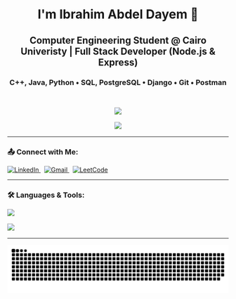 <h1 align="center">I'm Ibrahim Abdel Dayem 👋</h1>

<h2 align="center">Computer Engineering Student @ Cairo Univeristy | Full Stack Developer (Node.js & Express)</h2>
<h3 align="center">C++, Java, Python • SQL, PostgreSQL • Django • Git • Postman</h3>

<br>

<p align="center">
  <a href="https://www.linkedin.com/in/ibrahim-hesham-abdel-dayem-b00a9832a">
    <img src="https://readme-typing-svg.herokuapp.com/?lines=Visit%20my%20LinkedIn%20Profile!;View%20my%20GitHub%20Projects;Always%20Learning%20and%20Building;Let's%20Connect%20and%20Create%20Together&font=Bold%20Code&center=true&color=30D050&pause=2000">
  </a>
</p>

<p align="center">
  <img src="https://komarev.com/ghpvc/?username=ibrahimhesham&style=flat&color=4010B0" height="25"/>
</p>

---

<h3 align="left">📤 Connect with Me:</h3>
<p align="left">
  <a href="https://www.linkedin.com/in/ibrahim-hesham-abdel-dayem-b00a9832a"> 
    <img src="https://raw.githubusercontent.com/rahuldkjain/github-profile-readme-generator/master/src/images/icons/Social/linked-in-alt.svg" height="45" alt="LinkedIn"/>
  </a>&nbsp;
  <a href="mailto:ibrahim.abdeldayem25@gmail.com"> 
    <img src="https://cdn-icons-png.flaticon.com/512/732/732200.png" height="45" alt="Gmail"/>
  </a>&nbsp;
  <a href="https://leetcode.com/u/ibraaahim11/"> 
    <img src="https://shopallpremium.com/wp-content/uploads/2022/02/LeetCode_logo_rvs.png" height="45" alt="LeetCode"/>
  </a>
</p>


---

### 🛠️ Languages & Tools:
<p align="left">
  <img src="https://go-skill-icons.vercel.app/api/icons?i=cpp,java,python,js,html,css,nodejs,express,django,mysql,postgres,oracle,postman"/>
</p>

<p align="left">
    <img src="https://github-readme-stats.vercel.app/api/top-langs?username=ibraaahim11&layout=compact&langs_count=6&theme=highcontrast" height="120"/> &nbsp; 
</p>

---

<p align="left">
  <img src="https://raw.githubusercontent.com/platane/snk/output/github-contribution-grid-snake-dark.svg"/>
</p>
